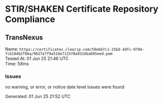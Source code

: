 # STIR/SHAKEN Certificate Repository Compliance

## TransNexus

Name: `https://certificates.clearip.com/59ebb7c1-25bd-4dfc-9794-fcb104b2f66a/9627e7f9a51de7125f0a9316ba695eed.pem`\
Tested At: 01 Jun 25 21:46 UTC\
Time: 58ms

### Issues

no warning, or error, or notice date level issues were found

Generated: 01 Jun 25 21:52 UTC